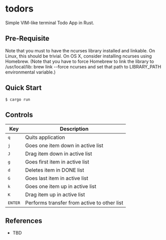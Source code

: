 # todors
Simple VIM-like terminal Todo App in Rust.

## Pre-Requisite

Note that you must to have the ncurses library installed and linkable. On Linux, this should be trivial. On OS X, consider installing ncurses using Homebrew. (Note that you have to force Homebrew to link the library to /usr/local/lib: brew link --force ncurses and set that path to LIBRARY_PATH environmental variable.)

## Quick Start
```console
$ cargo run
```

## Controls

|Key|Description|
|---|----|
|<kbd>q</kbd>| Quits application|
|<kbd>j</kbd>| Goes one item down in active list|
|<kbd>J</kbd>| Drag item down in active list|
|<kbd>g</kbd>| Goes first item in active list|
|<kbd>d</kbd>| Deletes item in DONE list |
|<kbd>G</kbd>| Goes last item in active list|
|<kbd>k</kbd>| Goes one item up in active list|
|<kbd>K</kbd>| Drag item up in active list|
|<kbd>ENTER</kbd>| Performs transfer from active to other list|

## References
- TBD